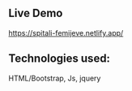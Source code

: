 ## Live Demo
https://spitali-femijeve.netlify.app/

## Technologies used:
HTML/Bootstrap, Js, jquery



